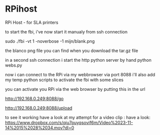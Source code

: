 RPihost
=======

RPi Host - for SLA printers

to start the fbi, i've now start it manualy from ssh connection

sudo ./fbi -vt 1 -noverbose -1 mijn/blank.png

the blanco png file you can find when you download the tar.gz file

in a second ssh connection i start the http python server by hand
python webs.py

now i can connect to the RPi via my webbrowser via port 8088
i'll also add my temp python scripts to activate the fbi with some slices

you can activate you RPi via the web browser by putting this in the url

http://192.168.0.249:8088/go

http://192.168.0.249:8088/upload

to see it working have a look at my attempt for a video clip :
have a look:
https://www.dropbox.com/s/qiu7puyqsovif6m/Video%2023-11-14%2015%2028%2034.mov?dl=0

